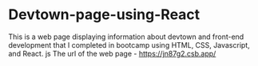 # Devtown-page-using-React
This is a web page displaying information about devtown and front-end development that I completed in bootcamp using HTML, CSS, Javascript, and React. js
The url of the web page - https://jn87g2.csb.app/
